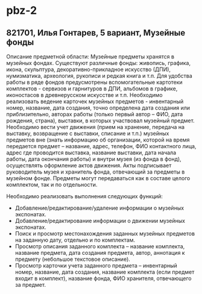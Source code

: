 # pbz-2
## 821701, Илья Гонтарев, 5 вариант, Музейные фонды
Описание предметной области:
Музейные предметы хранятся в музейных фондах. Существуют различные фонды: живопись, графика, икона, скульптура, декоративно-прикладное искусство (ДПИ), нумизматика, археология, рукописи и редкая книга и т.п. Для удобства работы в ряде фондов предусмотрены вспомогательные картотеки комплектов - сервизов и гарнитуров в ДПИ, альбомов в графике, иконостасов в древнерусском искусстве и т.п. Необходимо реализовать ведение карточек музейных предметов - инвентарный номер, название, дата создания, точно определена дата создания или приблизительно, авторах работы (только первый автор – ФИО, дата рождения, страна), выставки, в которых участвовал музейный предмет. Необходимо вести учет движения (прием на хранение, передача на выставку, возвращение с выставки, списание и т.п.) музейных предметов вне (знать информацию об организации, которой на время передается предмет – название, адрес, телефон, ФИО контактного лица, адрес где проводится выставка, название выставки, дата начала работы, дата окончания работы) и внутри музея (из фонда в фонд), осуществлять оформление актов движения. Акты подписывает руководитель музея и хранитель фонда, отвечающий за предметы в музейном фонде. Предметы могут передаваться как в составе целого комплектом, так и по отдельности.

Необходимо реализовать выполнения следующих функций:
* Добавление/редактирование/удаление информации о музейных экспонатах.
* Добавление/редактирование информации о движении музейных экспонатах.
* Поиск и просмотр местонахождения заданных музейных предметов на заданную дату, отдельно и по комплектам.
* Просмотр описания заданного комплекта – название комплекта, название предмета, дата создания предмета, автор, аннотация к предмету (небольшое текстовое описание).
* Просмотр карточки учета заданного предмета – инвентарный номер, название, дата создания, название комплекта (если предмет входит в комплект), название фонда, ФИО хранителя, отвечающего за предмет.
